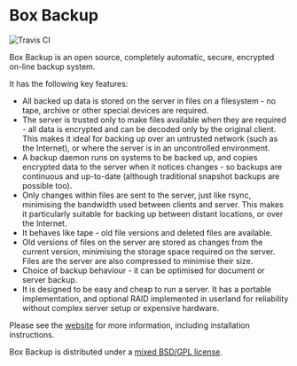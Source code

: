 # Box Backup

![Travis CI](https://travis-ci.org/boxbackup/boxbackup.svg?branch=master)

Box Backup is an open source, completely automatic, secure, encrypted on-line backup system.

It has the following key features:

* All backed up data is stored on the server in files on a filesystem - no tape, archive or other special devices are required.
* The server is trusted only to make files available when they are required - all data is encrypted and can be decoded only by the original client. This makes it ideal for backing up over an untrusted network (such as the Internet), or where the server is in an uncontrolled environment.
* A backup daemon runs on systems to be backed up, and copies encrypted data to the server when it notices changes - so backups are continuous and up-to-date (although traditional snapshot backups are possible too).
* Only changes within files are sent to the server, just like rsync, minimising the bandwidth used between clients and server. This makes it particularly suitable for backing up between distant locations, or over the Internet.
* It behaves like tape - old file versions and deleted files are available.
* Old versions of files on the server are stored as changes from the current version, minimising the storage space required on the server. Files are the server are also compressed to minimise their size.
* Choice of backup behaviour - it can be optimised for document or server backup.
* It is designed to be easy and cheap to run a server. It has a portable implementation, and optional RAID implemented in userland for reliability without complex server setup or expensive hardware.

Please see the [website](https://www.boxbackup.org) for more information, including installation instructions.

Box Backup is distributed under a [mixed BSD/GPL license](https://github.com/boxbackup/boxbackup/blob/master/LICENSE.txt).

